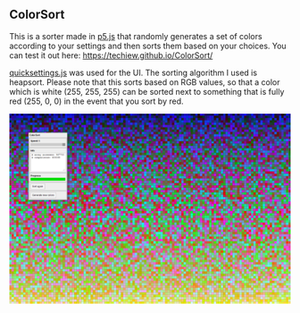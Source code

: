 ## ColorSort

This is a sorter made in [p5.js](https://p5js.org/) that randomly generates a set of colors according to your settings and then sorts them based on your choices. You can test it out here: https://techiew.github.io/ColorSort/

[quicksettings.js](https://github.com/bit101/quicksettings) was used for the UI. The sorting algorithm I used is heapsort. Please note that this sorts based on RGB values, so that a color which is white (255, 255, 255) can be sorted next to something that is fully red (255, 0, 0) in the event that you sort by red.

![Preview](https://github.com/techiew/ColorSort/blob/master/preview.png)
